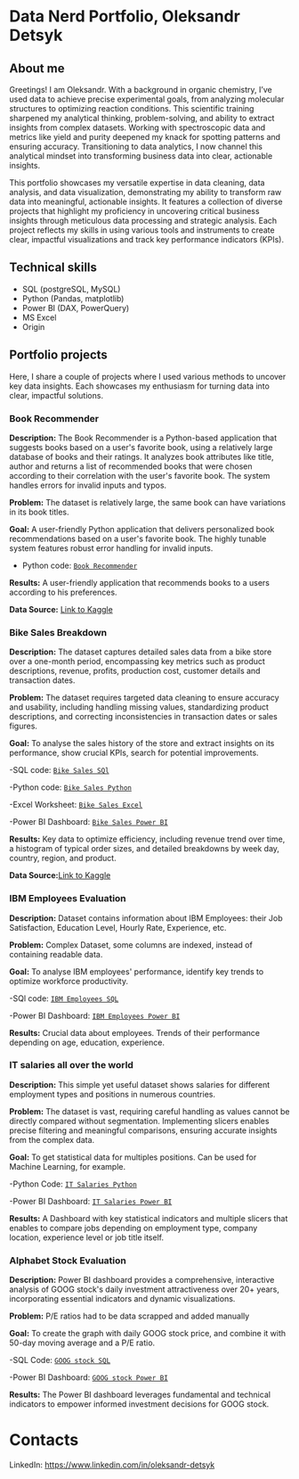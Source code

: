 # Data Nerd Portfolio, Oleksandr Detsyk
## About me
Greetings! 
I am Oleksandr. With a background in organic chemistry, I’ve used data to achieve precise experimental goals, from analyzing molecular structures to optimizing reaction conditions. This scientific training sharpened my analytical thinking, problem-solving, and ability to extract insights from complex datasets. Working with spectroscopic data and metrics like yield and purity deepened my knack for spotting patterns and ensuring accuracy. Transitioning to data analytics, I now channel this analytical mindset into transforming business data into clear, actionable insights.

This portfolio showcases my versatile expertise in data cleaning, data analysis, and data visualization, demonstrating my ability to transform raw data into meaningful, actionable insights. It features a collection of diverse projects that highlight my proficiency in uncovering critical business insights through meticulous data processing and strategic analysis. 
Each project reflects my skills in using various tools and instruments to create clear, impactful visualizations and track key performance indicators (KPIs).

## Technical skills
- SQL (postgreSQL, MySQL)
- Python (Pandas, matplotlib)
- Power BI (DAX, PowerQuery)
- MS Excel
- Origin

## Portfolio projects
Here, I share a couple of projects where I used various methods to uncover key data insights. Each showcases my enthusiasm for turning data into clear, impactful solutions.

### Book Recommender
  **Description:** The Book Recommender is a Python-based application that suggests books based on a user's favorite book, using a relatively large database of books and their ratings. It analyzes book attributes like title, author and returns a list of recommended books that were chosen according to their correlation with the user's favorite book. The system handles errors for invalid inputs and typos.
   
   **Problem:** The dataset is relatively large, the same book can have variations in its book titles.

   **Goal:** A user-friendly Python application that delivers personalized book recommendations based on a user's favorite book. The highly tunable system features robust error handling for invalid inputs.

   - Python code: [`Book Recommender`](https://github.com/SashaD826/Portfolio/blob/main/book_recommender2.ipynb)
   
   **Results:** A user-friendly application that recommends books to a users according to his preferences.
   
   **Data Source:** [Link to Kaggle](https://www.kaggle.com/datasets/arashnic/book-recommendation-dataset?select=Ratings.csv)
### Bike Sales Breakdown
  **Description:** The dataset captures detailed sales data from a bike store over a one-month period, encompassing key metrics such as product descriptions, revenue, profits, production cost, customer details and transaction dates.
  
  **Problem:** The dataset requires targeted data cleaning to ensure accuracy and usability, including handling missing values, standardizing product descriptions, and correcting inconsistencies in transaction dates or sales figures. 
  
  **Goal:** To analyse the sales history of the store and extract insights on its performance, show crucial KPIs, search for potential improvements.
  
  -SQL code: [`Bike Sales SQl`](https://github.com/SashaD826/Portfolio/blob/main/bike_sales_mysql.sql)
  
  -Python code: [`Bike Sales Python`](https://github.com/SashaD826/Portfolio/blob/main/bike_sales.ipynb)
  
  -Excel Worksheet: [`Bike Sales Excel`](https://github.com/SashaD826/Portfolio/blob/main/bike_sales_data.xlsx)
  
  -Power BI Dashboard: [`Bike Sales Power BI`](https://github.com/SashaD826/Portfolio/blob/main/bike_sales_bi.pbix)

  **Results:** Key data to optimize efficiency, including revenue trend over time, a histogram of typical order sizes, and detailed breakdowns by week day, country, region, and product.

  **Data Source:**[Link to Kaggle](https://www.kaggle.com/datasets/ratnarohith/uncleaned-bike-sales-data/data)
 ### IBM Employees Evaluation
  **Description:** Dataset contains information about IBM Employees: their Job Satisfaction, Education Level, Hourly Rate, Experience, etc.

  **Problem:** Complex Dataset, some columns are indexed, instead of containing readable data.

  **Goal:** To analyse IBM employees' performance, identify key trends to optimize workforce productivity.

  -SQl code: [`IBM Employees SQL`](https://github.com/SashaD826/Portfolio/blob/main/ibm_employees_mysql.sql)

  -Power BI Dashboard: [`IBM Employees Power BI`](https://github.com/SashaD826/Portfolio/blob/main/ibm_employees_bi.pbix)

  **Results:** Crucial data about employees. Trends of their performance depending on age, education, experience.

 ### IT salaries all over the world
  **Description:** This simple yet useful dataset shows salaries for different employment types and positions in numerous countries.

  **Problem:** The dataset is vast, requiring careful handling as values cannot be directly compared without segmentation. Implementing slicers enables precise filtering and meaningful comparisons, ensuring accurate insights from the complex data.

  **Goal:** To get statistical data for multiples positions. Can be used for Machine Learning, for example.

  -Python Code: [`IT Salaries Python`](https://github.com/SashaD826/Portfolio/blob/main/it_salaries.ipynb)

  -Power BI Dashboard: [`IT Salaries Power BI`](https://github.com/SashaD826/Portfolio/blob/main/it_salaries_bi.pbix)

  **Results:** A Dashboard with key statistical indicators and multiple slicers that enables to compare jobs depending on employment type, company location, experience level or job title itself.

   ### Alphabet Stock Evaluation
  **Description:** Power BI dashboard provides a comprehensive, interactive analysis of GOOG stock's daily investment attractiveness over 20+ years, incorporating essential indicators and dynamic visualizations.

  **Problem:** P/E ratios had to be data scrapped and added manually

  **Goal:** To create the graph with daily GOOG stock price, and combine it with 50-day moving average and a P/E ratio.

  -SQL Code: [`GOOG stock SQL`](https://github.com/SashaD826/Portfolio/blob/main/goog_stock_postgres.sql)

  -Power BI Dashboard: [`GOOG stock Power BI`](https://github.com/SashaD826/Portfolio/blob/main/goog_stock_bi.pbix)

  **Results:** The Power BI dashboard leverages fundamental and technical indicators to empower informed investment decisions for GOOG stock.
# Contacts
LinkedIn: https://www.linkedin.com/in/oleksandr-detsyk

